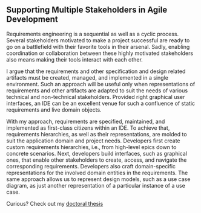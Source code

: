## Supporting Multiple Stakeholders in Agile Development

Requirements engineering is a sequential as well as a cyclic process. Several stakeholders motivated to make a project successful are ready to go on a battlefield with their favorite tools in their arsenal. Sadly, enabling coordination or collaboration between these highly motivated stakeholders also means making their tools interact with each other.


I argue that the requirements and other specification and design related artifacts must be created, managed, and implemented in a single environment. 
Such an approach will be useful only when representations of requirements and other artifacts are adapted to suit the needs of various technical and non-technical stakeholders. 
Provided right graphical user interfaces, an IDE can be an excellent venue for such a confluence of static requirements and live domain objects. 

With my approach, requirements are specified, maintained, and implemented as first-class citizens within an IDE.
To achieve that, requirements hierarchies, as well as their representations, are molded to suit the application domain and project needs. 
Developers first create custom requirements hierarchies, i.e., from high-level epics down to concrete scenarios.
Next, developers build interfaces, such as graphical ones, that enable other stakeholders to create, access, and navigate the corresponding requirements. 
Developers also craft domain-specific representations for the involved domain entities in the requirements.
The same approach allows us to represent design models, such as a use case diagram, as just another representation of a particular instance of a use case.

Curious? Check out my [doctoral thesis](http://scg.unibe.ch/archive/phd/patkar-phd.pdf)